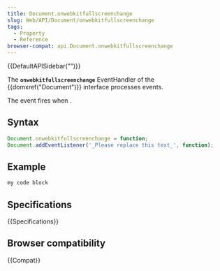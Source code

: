 ```yaml
---
title: Document.onwebkitfullscreenchange
slug: Web/API/Document/onwebkitfullscreenchange
tags:
  - Property
  - Reference
browser-compat: api.Document.onwebkitfullscreenchange
---
```

{{DefaultAPISidebar("")}}

The **`onwebkitfullscreenchange`** EventHandler of the {{domxref("Document")}} interface processes  events.

The  event fires when .

## Syntax

```js
Document.onwebkitfullscreenchange = function;
Document.addEventListener('_Please replace this text_', function);
```

## Example

```js
my code block
```

## Specifications

{{Specifications}}

## Browser compatibility

{{Compat}}

